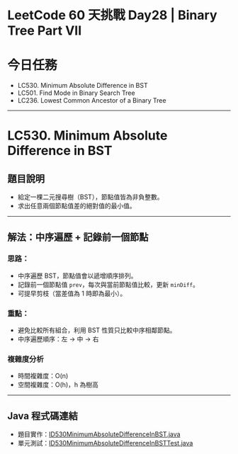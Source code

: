 # LeetCode 60 天挑戰 Day28 | Binary Tree Part VII

# 今日任務

- LC530. Minimum Absolute Difference in BST
- LC501. Find Mode in Binary Search Tree
- LC236. Lowest Common Ancestor of a Binary Tree

---

# LC530. Minimum Absolute Difference in BST

## 題目說明
- 給定一棵二元搜尋樹（BST），節點值皆為非負整數。
- 求出任意兩個節點值差的絕對值的最小值。

---

## 解法：中序遍歷 + 記錄前一個節點

### 思路：
- 中序遍歷 BST，節點值會以遞增順序排列。
- 記錄前一個節點值 `prev`，每次與當前節點值比較，更新 `minDiff`。
- 可提早剪枝（當差值為 1 時即為最小）。

### 重點：
- 避免比較所有組合，利用 BST 性質只比較中序相鄰節點。
- 中序遍歷順序：左 -> 中 -> 右

### 複雜度分析
- 時間複雜度：O(n)
- 空間複雜度：O(h)，h 為樹高

---

## Java 程式碼連結
- 題目實作：[ID530MinimumAbsoluteDifferenceInBST.java](../../src/main/java/io/github/monty/leetcode/binarytree/ID530MinimumAbsoluteDifferenceInBST.java)
- 單元測試：[ID530MinimumAbsoluteDifferenceInBSTTest.java](../../src/test/java/io/github/monty/leetcode/binarytree/ID530MinimumAbsoluteDifferenceInBSTTest.java)
